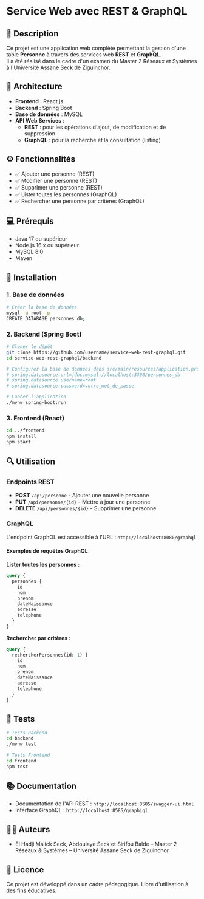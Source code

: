 # Service Web avec REST & GraphQL

## 📌 Description
Ce projet est une application web complète permettant la gestion d'une table **Personne** à travers des services web **REST** et **GraphQL**.  
Il a été réalisé dans le cadre d'un examen du Master 2 Réseaux et Systèmes à l'Université Assane Seck de Ziguinchor.

## 🧱 Architecture
- **Frontend** : React.js
- **Backend** : Spring Boot
- **Base de données** : MySQL
- **API Web Services** :
  - **REST** : pour les opérations d'ajout, de modification et de suppression
  - **GraphQL** : pour la recherche et la consultation (listing)

## ⚙️ Fonctionnalités
- ✅ Ajouter une personne (REST)
- ✅ Modifier une personne (REST)
- ✅ Supprimer une personne (REST)
- ✅ Lister toutes les personnes (GraphQL)
- ✅ Rechercher une personne par critères (GraphQL)

## 💻 Prérequis
- Java 17 ou supérieur
- Node.js 16.x ou supérieur
- MySQL 8.0
- Maven 

## 🚀 Installation

### 1. Base de données
```bash
# Créer la base de données
mysql -u root -p
CREATE DATABASE personnes_db;
```

### 2. Backend (Spring Boot)
```bash
# Cloner le dépôt
git clone https://github.com/username/service-web-rest-graphql.git
cd service-web-rest-graphql/backend

# Configurer la base de données dans src/main/resources/application.properties
# spring.datasource.url=jdbc:mysql://localhost:3306/personnes_db
# spring.datasource.username=root
# spring.datasource.password=votre_mot_de_passe

# Lancer l'application
./mvnw spring-boot:run
```

### 3. Frontend (React)
```bash
cd ../frontend
npm install
npm start
```

## 🔍 Utilisation

### Endpoints REST
- **POST** `/api/personne` - Ajouter une nouvelle personne
- **PUT** `/api/personne/{id}` - Mettre à jour une personne
- **DELETE** `/api/personnes/{id}` - Supprimer une personne

### GraphQL
L'endpoint GraphQL est accessible à l'URL : `http://localhost:8080/graphql`

#### Exemples de requêtes GraphQL

**Lister toutes les personnes :**
```graphql
query {
  personnes {
    id
    nom
    prenom
    dateNaissance
    adresse
    telephone
  }
}
```

**Rechercher par critères :**
```graphql
query {
  rechercherPersonnes(id: 1) {
    id
    nom
    prenom
    dateNaissance
    adresse
    telephone
  }
}
```

## 🧪 Tests
```bash
# Tests Backend
cd backend
./mvnw test

# Tests Frontend
cd frontend
npm test
```

## 📚 Documentation
- Documentation de l'API REST : `http://localhost:8585/swagger-ui.html`
- Interface GraphQL : `http://localhost:8585/graphiql`

## 👨‍💻 Auteurs
- El Hadji Malick Seck, Abdoulaye Seck et Sirifou Balde – Master 2 Réseaux & Systèmes – Université Assane Seck de Ziguinchor

## 📝 Licence
Ce projet est développé dans un cadre pédagogique. Libre d'utilisation à des fins éducatives.
